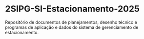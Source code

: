 # 2SIPG-SI-Estacionamento-2025
Repositório de documentos de planejamentos, desenho técnico e programas de aplicação e dados do sistema de gerenciamento de estacionamento.
